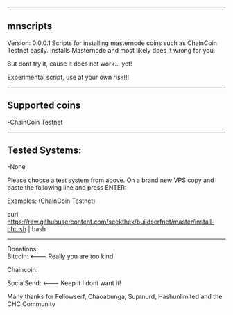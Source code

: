 ---------
mnscripts
---------
Version: 0.0.0.1
Scripts for installing masternode coins such as ChainCoin Testnet easily. Installs Masternode and most likely does it wrong for you.

But dont try it, cause it does not work... yet! 

Experimental script, use at your own risk!!!

----------------
Supported coins
----------------
-ChainCoin Testnet

---------------
Tested Systems: 
---------------
-None

Please choose a test system from above.
On a brand new VPS copy and paste the following line and press ENTER:

Examples:
(ChainCoin Testnet) 

curl https://raw.githubusercontent.com/seekthex/buildserfnet/master/install-chc.sh | bash

**********

Donations:  
Bitcoin:    <--- Really you are too kind    

Chaincoin:  

SocialSend: <--- Keep it I dont want it!

Many thanks for Fellowserf, Chaoabunga, Suprnurd, Hashunlimited and the CHC Community

